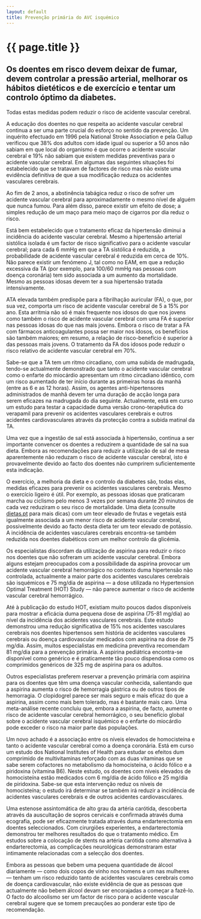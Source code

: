 ```yaml
---
layout: default
title: Prevenção primária do AVC isquémico
---
```


# {{ page.title }}

## Os doentes em risco devem deixar de fumar, devem controlar a pressão arterial, melhorar os hábitos dietéticos e de exercício e tentar um controlo óptimo da diabetes.

Todas estas medidas podem reduzir o risco de acidente vascular cerebral.

A educação dos doentes no que respeita ao acidente vascular cerebral continua a ser uma parte crucial do esforço no sentido da prevenção. Um inquérito efectuado em 1996 pela National Stroke Association e pela Gallup verificou que 38% dos adultos com idade igual ou superior a 50 anos não sabiam em que local do organismo é que ocorre o acidente vascular cerebral e 19% não sabiam que existem medidas preventivas para o acidente vascular cerebral. Em algumas das seguintes situações foi estabelecido que se tratavam de factores de risco mas não existe uma evidência definitiva de que a sua modificação reduza os acidentes vasculares cerebrais.

Ao fim de 2 anos, a abstinência tabágica reduz o risco de sofrer um acidente vascular cerebral para aproximadamente o mesmo nível de alguém que nunca fumou. Para além disso, parece existir um efeito de dose; a simples redução de um maço para meio maço de cigarros por dia reduz o risco.

Está bem estabelecido que o tratamento eficaz da hipertensão diminui a incidência do acidente vascular cerebral. Mesmo a hipertensão arterial sistólica isolada é um factor de risco significativo para o acidente vascular cerebral; para cada 6 mmHg em que a TA sistólica é reduzida, a probabilidade de acidente vascular cerebral é reduzida em cerca de 10%. Não parece existir um fenómeno J, tal como no EAM, em que a redução excessiva da TA (por exemplo, para 100/60 mmHg nas pessoas com doença coronária) tem sido associada a um aumento da mortalidade. Mesmo as pessoas idosas devem ter a sua hipertensão tratada intensivamente.

ATA elevada também predispõe para a fibrilhação auricular (FA), o que, por sua vez, comporta um risco de acidente vascular cerebral de 5 a 15% por ano. Esta arritmia não só é mais frequente nos idosos do que nos jovens como também o risco de acidente vascular cerebral com uma FA é superior nas pessoas idosas do que nas mais jovens. Embora o risco de tratar a FA com fármacos anticoagulantes possa ser maior nos idosos, os benefícios são também maiores; em resumo, a relação de risco-benefício é superior à das pessoas mais jovens. O tratamento da FA dos idosos pode reduzir o risco relativo de acidente vascular cerebral em 70%.

Sabe-se que a TA tem um ritmo circadiano, com uma subida de madrugada, tendo-se actualmente demonstrado que tanto o acidente vascular cerebral como o enfarte do miocárdio apresentam um ritmo circadiano idêntico, com um risco aumentado de ter início durante as primeiras horas da manhã (entre as 6 e as 12 horas). Assim, os agentes anti-hipertensores administrados de manhã devem ter uma duração de acção longa para serem eficazes na madrugada do dia seguinte. Actualmente, está em curso um estudo para testar a capacidade duma versão crono-terapêutica do verapamil para prevenir os acidentes vasculares cerebrais e outros acidentes cardiovasculares através da protecção contra a subida matinal da TA.

Uma vez que a ingestão de sal está associada à hipertensão, continua a ser importante convencer os doentes a reduzirem a quantidade de sal na sua dieta. Embora as recomendações para reduzir a utilização de sal de mesa aparentemente não reduzam o risco de acidente vascular cerebral, isto é provavelmente devido ao facto dos doentes não cumprirem suficientemente esta indicação.

O exercício, a melhoria da dieta e o controlo da diabetes são, todas elas, medidas eficazes para prevenir os acidentes vasculares cerebrais. Mesmo o exercício ligeiro é útil. Por exemplo, as pessoas idosas que praticaram marcha ou ciclismo pelo menos 3 vezes por semana durante 20 minutos de cada vez reduziram o seu risco de mortalidade. Uma dieta (consulte [dietas.pt](//dietas.pt) para mais dicas) com um teor elevado de frutas e vegetais está igualmente associada a um menor risco de acidente vascular cerebral, possivelmente devido ao facto desta dieta ter um teor elevado de potássio. A incidência de acidentes vasculares cerebrais encontra-se também reduzida nos doentes diabéticos com um melhor controlo da glicémia.

Os especialistas discordam da utilização de aspirina para reduzir o risco nos doentes que não sofreram um acidente vascular cerebral. Embora alguns estejam preocupados com a possibilidade da aspirina provocar um acidente vascular cerebral hemorrágico no contexto duma hipertensão não controlada, actualmente a maior parte dos acidentes vasculares cerebrais são isquémicos e 75 mg/dia de aspirina — a dose utilizada no Hypertension Optimal Treatment (HOT) Study — não parece aumentar o risco de acidente vascular cerebral hemorrágico.

Até à publicação do estudo HOT, existiam muito poucos dados disponíveis para mostrar a eficácia duma pequena dose de aspirina (75-81 mg/dia) ao nível da incidência dos acidentes vasculares cerebrais. Este estudo demonstrou uma redução significativa de 15% nos acidentes vasculares cerebrais nos doentes hipertensos sem história de acidentes vasculares cerebrais ou doença cardiovascular medicados com aspirina na dose de 75 mg/dia. Assim, muitos especialistas em medicina preventiva recomendam 81 mg/dia para a prevenção primária. A aspirina pediátrica encontra-se disponível como genérico e é praticamente tão pouco dispendiosa como os comprimidos genéricos de 325 mg de aspirina para os adultos.

Outros especialistas preferem reservar a prevenção primária com aspirina para os doentes que têm uma doença vascular conhecida, salientando que a aspirina aumenta o risco de hemorragia gástrica ou de outros tipos de hemorragia. O clopidogrel parece ser mais seguro e mais eficaz do que a aspirina, assim como mais bem tolerado, mas é bastante mais caro. Uma meta-análise recente concluiu que, embora a aspirina, de facto, aumente o risco de acidente vascular cerebral hemorrágico, o seu benefício global sobre o acidente vascular cerebral isquémico e o enfarte do miocárdio pode exceder o risco na maior parte das populações.

Um novo achado é a associação entre os níveis elevados de homocisteína e tanto o acidente vascular cerebral como a doença coronária. Está em curso um estudo dos National Institutes of Health para estudar os efeitos dum comprimido de multivitaminas reforçado com as duas vitaminas que se sabe serem cofactores no metabolismo da homocisteína, o ácido fólico e a piridoxina (vitamina B6). Neste estudo, os doentes com níveis elevados de homocisteína estão medicados com 6 mg/dia de ácido fólico e 25 mg/dia de piridoxina. Sabe-se que esta intervenção reduz os níveis de homocisteína; o estudo irá determinar se também irá reduzir a incidência de acidentes vasculares cerebrais e de outros acidentes cardiovasculares.

Uma estenose assintomática de alto grau da artéria carótida, descoberta através da auscultação de sopros cervicais e confirmada através duma ecografia, pode ser eficazmente tratada através duma endarterectomia em doentes seleccionados. Com cirurgiões experientes, a endarterectomia demonstrou ter melhores resultados do que o tratamento médico. Em estudos sobre a colocação de stents na artéria carótida como alternativa à endarterectomia, as complicações neurológicas demonstraram estar intimamente relacionadas com a selecção dos doentes.

Embora as pessoas que bebem uma pequena quantidade de álcool diariamente — como dois copos de vinho nos homens e um nas mulheres — tenham um risco reduzido tanto de acidentes vasculares cerebrais como de doença cardiovascular, não existe evidência de que as pessoas que actualmente não bebem álcool devam ser encorajadas a começar a fazê-lo. O facto do alcoolismo ser um factor de risco para o acidente vascular cerebral sugere que se tomem precauções ao ponderar este tipo de recomendação.
